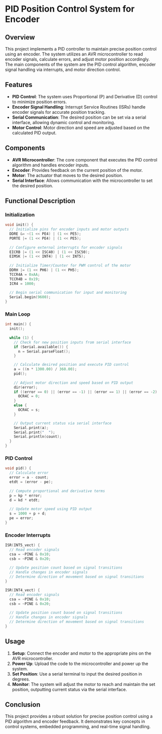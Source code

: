 # PID Position Control System for Encoder

## Overview

This project implements a PID controller to maintain precise position control using an encoder. The system utilizes an AVR microcontroller to read encoder signals, calculate errors, and adjust motor position accordingly. The main components of the system are the PID control algorithm, encoder signal handling via interrupts, and motor direction control.

## Features

- **PID Control**: The system uses Proportional (P) and Derivative (D) control to minimize position errors.
- **Encoder Signal Handling**: Interrupt Service Routines (ISRs) handle encoder signals for accurate position tracking.
- **Serial Communication**: The desired position can be set via a serial interface, allowing dynamic control and monitoring.
- **Motor Control**: Motor direction and speed are adjusted based on the calculated PID output.

## Components

- **AVR Microcontroller**: The core component that executes the PID control algorithm and handles encoder inputs.
- **Encoder**: Provides feedback on the current position of the motor.
- **Motor**: The actuator that moves to the desired position.
- **Serial Interface**: Allows communication with the microcontroller to set the desired position.

## Functional Description

### Initialization
```c
void init() {
  // Initialize pins for encoder inputs and motor outputs
  DDRE &= ~(1 << PE4) | (1 << PE5);
  PORTE |= (1 << PE4) | (1 << PE5);
  
  // Configure external interrupts for encoder signals
  EICRB |= (1 << ISC40) | (1 << ISC50);
  EIMSK |= (1 << INT4) | (1 << INT5);
  
  // Initialize Timer/Counter for PWM control of the motor
  DDRH |= (1 << PH6) | (1 << PH5);
  TCCR4A = 0xAA;
  TCCR4B = 0x19;
  ICR4 = 1000;
  
  // Begin serial communication for input and monitoring
  Serial.begin(9600);
}
```

### Main Loop
```c
int main() {
  init();
  
  while (1) {
    // Check for new position inputs from serial interface
    if (Serial.available()) {
      n = Serial.parseFloat();
    }

    // Calculate desired position and execute PID control
    a = ((n * 1300.00) / 360.00);
    pid();
    
    // Adjust motor direction and speed based on PID output
    dir(error);
    if ((error == 0) || (error == -1) || (error == 1) || (error == -2) || (error == 2)) {
      OCR4C = 0;
    }
    else {
      OCR4C = s;
    }

    // Output current status via serial interface
    Serial.print(a);
    Serial.print("  ");
    Serial.println(count);
  }
}
```

### PID Control
```c
void pid() {
  // Calculate error
  error = a - count;
  etdt = (error - pe);
  
  // Compute proportional and derivative terms
  p = kp * error;
  d = kd * etdt;
  
  // Update motor speed using PID output
  s = 1000 + p + d;
  pe = error;
}
```

### Encoder Interrupts
```c
ISR(INT5_vect) {
  // Read encoder signals
  csa = ~PINE & 0x10;
  csb = ~PINE & 0x20;
  
  // Update position count based on signal transitions
  // Handle changes in encoder signals
  // Determine direction of movement based on signal transitions
}

ISR(INT4_vect) {
  // Read encoder signals
  csa = ~PINE & 0x10;
  csb = ~PINE & 0x20;
  
  // Update position count based on signal transitions
  // Handle changes in encoder signals
  // Determine direction of movement based on signal transitions
}
```

## Usage

1. **Setup**: Connect the encoder and motor to the appropriate pins on the AVR microcontroller.
2. **Power Up**: Upload the code to the microcontroller and power up the system.
3. **Set Position**: Use a serial terminal to input the desired position in degrees.
4. **Monitor**: The system will adjust the motor to reach and maintain the set position, outputting current status via the serial interface.

## Conclusion

This project provides a robust solution for precise position control using a PID algorithm and encoder feedback. It demonstrates key concepts in control systems, embedded programming, and real-time signal handling.
